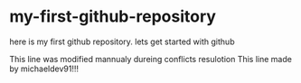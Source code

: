 # my-first-github-repository
here is my first github repository. lets get started with github

This line was modified mannualy dureing conflicts resulotion
This line made by michaeldev91!!!